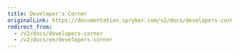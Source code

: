 ```yaml
---
title: Developer's Corner
originalLink: https://documentation.spryker.com/v2/docs/developers-corner
redirect_from:
  - /v2/docs/developers-corner
  - /v2/docs/en/developers-corner
---
```



